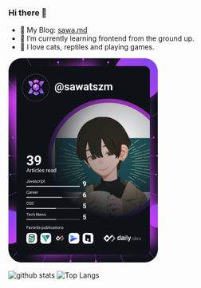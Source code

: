 ### Hi there 👋

<!--
**SawaTszm/SawaTszm** is a ✨ _special_ ✨ repository because its `README.md` (this file) appears on your GitHub profile.

Here are some ideas to get you started:

- 🔭 I’m currently working on ...
- 🌱 I’m currently learning ...
- 👯 I’m looking to collaborate on ...
- 🤔 I’m looking for help with ...
- 💬 Ask me about ...
- 📫 How to reach me: ...
- 😄 Pronouns: ...
- ⚡ Fun fact: ...
-->

- 📖 My Blog: [sawa.md](https://sawatszm.github.io/tags/tech/)
- 🌱 I’m currently learning frontend from the ground up.
- 💙 I love cats, reptiles and playing games.

<a href="https://app.daily.dev/sawatszm"><img src="https://github.com/sawatszm/sawatszm/blob/main/devcard.svg" width="300" alt="Sawa's Dev Card"/></a>
<div flex>
    <img alt="github stats" height="150px" src="https://github-readme-stats.vercel.app/api?username=SawaTszm&count_private=true&show_icons=true&show_icons=true&theme=onedark" />
    <img alt="Top Langs" height="150px" src="https://github-readme-stats.vercel.app/api/top-langs/?username=SawaTszm&hide=javascript,css,scss,html&layout=compact&count_private=true&show_icons=true&show_icons=true&theme=onedark" />
</div>
